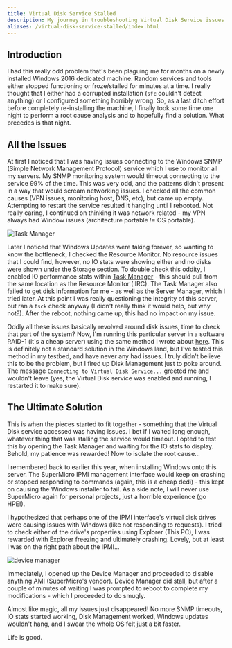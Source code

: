 ```yaml
---
title: Virtual Disk Service Stalled
description: My journey in troubleshooting Virtual Disk Service issues.
aliases: /virtual-disk-service-stalled/index.html
---
```


## Introduction

I had this really odd problem that's been plaguing me for months on a newly installed Windows 2016 dedicated machine. Random services and tools either stopped functioning or froze/stalled for minutes at a time. I really thought that I either had a corrupted installation (`sfc` couldn't detect anything) or I configured something  horribly wrong. So, as a last ditch effort before completely re-installing the machine, I finally took some time one night to perform a root cause analysis and to hopefully find a solution. What precedes is that night.

## All the Issues

At first I noticed that I was having issues connecting to the Windows SNMP (Simple Network Management Protocol) service which I use to monitor all my servers. My SNMP monitoring system would timeout connecting to the service 99% of the time. This was very odd, and the patterns didn't present in a way that would scream networking issues. I checked all the common causes (VPN issues, monitoring host, DNS, etc), but came up empty. Attempting to restart the service resulted it hanging until I rebooted. Not really caring, I continued on thinking it was network related - my VPN always had Window issues (architecture portable != OS portable).

![Task Manager](/posts/archive/content/images/2017/7/task-manager.png)

Later I noticed that Windows Updates were taking forever, so wanting to know the bottleneck, I checked the Resource Monitor. No resource issues that I could find, however, no IO stats were showing either and no disks were shown under the Storage section. To double check this oddity, I enabled IO performance stats within [Task Manager](https://learn.microsoft.com/en-us/archive/blogs/canitpro/step-by-step-enabling-disk-performance-counters-in-windows-server-2012-r2-task-manager) - this should pull from the same location as the Resource Monitor (IIRC). The Task Manager also failed to get disk information for me - as well as the Server Manager, which I tried later. At this point I was really questioning the integrity of this server, but ran a `fsck` check anyway (I didn't really think it would help, but why not?). After the reboot, nothing came up, this had no impact on my issue.

Oddly all these issues basically revolved around disk issues, time to check that part of the system? Now, I'm running this particular server in a software RAID-1 (it's a cheap server) using the same method I wrote about [here](https://silvenga.com/posts/raid1-windows-server-2016/). This is definitely not a standard solution in the Windows land, but I've tested this method in my testbed, and have never any had issues. I truly didn't believe this to be the problem, but I fired up Disk Management just to poke around. The message `Connecting to Virtual Disk Service...` greeted me and wouldn't leave (yes, the Virtual Disk service was enabled and running, I restarted it to make sure).

## The Ultimate Solution

This is when the pieces started to fit together - something that the Virtual Disk service accessed was having issues. I bet if I waited long enough, whatever thing that was stalling the service would timeout. I opted to test this by opening the Task Manager and waiting for the IO stats to display. Behold, my patience was rewarded! Now to isolate the root cause...

I remembered back to earlier this year, when installing Windows onto this server. The SuperMicro IPMI management interface would keep on crashing or stopped responding to commands (again, this is a cheap dedi) - this kept on causing the Windows installer to fail. As a side note, I will never use SuperMicro again for personal projects, just a horrible experience (go HPE!).

I hypothesized that perhaps one of the IPMI interface's virtual disk drives were causing issues with Windows (like not responding to requests). I tried to check either of the drive's properties using Explorer (This PC), I was rewarded with Explorer freezing and ultimately crashing. Lovely, but at least I was on the right path about the IPMI...

![device manager](/posts/archive/content/images/2017/7/device-manager.png)

Immediately, I opened up the Device Manager and proceeded to disable anything AMI (SuperMicro's vendor). Device Manager did stall, but after a couple of minutes of waiting I was prompted to reboot to complete my modifications - which I proceeded to do smugly.

Almost like magic, all my issues just disappeared! No more SNMP timeouts, IO stats started working, Disk Management worked, Windows updates wouldn't hang, and I swear the whole OS felt just a bit faster.

Life is good.
